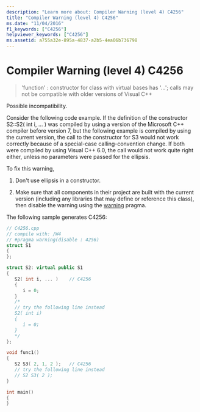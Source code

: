 ```yaml
---
description: "Learn more about: Compiler Warning (level 4) C4256"
title: "Compiler Warning (level 4) C4256"
ms.date: "11/04/2016"
f1_keywords: ["C4256"]
helpviewer_keywords: ["C4256"]
ms.assetid: a755a32e-895a-4837-a2b5-4ea06b736798
---
```

# Compiler Warning (level 4) C4256

> 'function' : constructor for class with virtual bases has '...'; calls may not be compatible with older versions of Visual C++

Possible incompatibility.

Consider the following code example. If the definition of the constructor S2::S2( int i, ... ) was compiled by using a version of the Microsoft C++ compiler before version 7, but the following example is compiled by using the current version, the call to the constructor for S3 would not work correctly because of a special-case calling-convention change. If both were compiled by using Visual C++ 6.0, the call would not work quite right either, unless no parameters were passed for the ellipsis.

To fix this warning,

1. Don't use ellipsis in a constructor.

1. Make sure that all components in their project are built with the current version (including any libraries that may define or reference this class), then disable the warning using the [warning](../../preprocessor/warning.md) pragma.

The following sample generates C4256:

```cpp
// C4256.cpp
// compile with: /W4
// #pragma warning(disable : 4256)
struct S1
{
};

struct S2: virtual public S1
{
   S2( int i, ... )    // C4256
   {
      i = 0;
   }
   /*
   // try the following line instead
   S2( int i)
   {
      i = 0;
   }
   */
};

void func1()
{
   S2 S3( 2, 1, 2 );   // C4256
   // try the following line instead
   // S2 S3( 2 );
}

int main()
{
}
```
